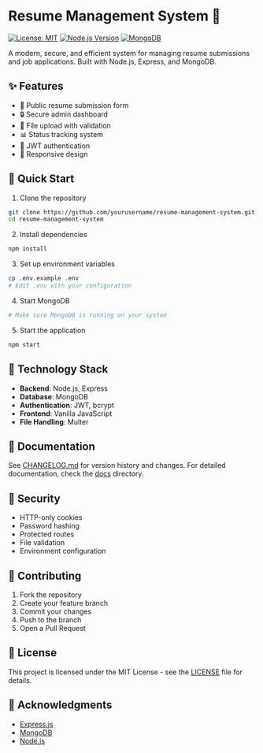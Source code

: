 # Resume Management System 📄

[![License: MIT](https://img.shields.io/badge/License-MIT-yellow.svg)](https://opensource.org/licenses/MIT)
[![Node.js Version](https://img.shields.io/badge/node-%3E%3D14-brightgreen)](https://nodejs.org)
[![MongoDB](https://img.shields.io/badge/MongoDB-%3E%3D4.4-green)](https://www.mongodb.com/)

A modern, secure, and efficient system for managing resume submissions and job applications. Built with Node.js, Express, and MongoDB.

## ✨ Features

- 📝 Public resume submission form
- 🔒 Secure admin dashboard
- 📁 File upload with validation
- 📊 Status tracking system
- 🔐 JWT authentication
- 📱 Responsive design

## 🚀 Quick Start

1. Clone the repository
```bash
git clone https://github.com/yourusername/resume-management-system.git
cd resume-management-system
```

2. Install dependencies
```bash
npm install
```

3. Set up environment variables
```bash
cp .env.example .env
# Edit .env with your configuration
```

4. Start MongoDB
```bash
# Make sure MongoDB is running on your system
```

5. Start the application
```bash
npm start
```

## 🔧 Technology Stack

- **Backend**: Node.js, Express
- **Database**: MongoDB
- **Authentication**: JWT, bcrypt
- **Frontend**: Vanilla JavaScript
- **File Handling**: Multer

## 📖 Documentation

See [CHANGELOG.md](CHANGELOG.md) for version history and changes.
For detailed documentation, check the [docs](docs/) directory.

## 🔐 Security

- HTTP-only cookies
- Password hashing
- Protected routes
- File validation
- Environment configuration

## 🤝 Contributing

1. Fork the repository
2. Create your feature branch
3. Commit your changes
4. Push to the branch
5. Open a Pull Request

## 📝 License

This project is licensed under the MIT License - see the [LICENSE](LICENSE) file for details.

## 🙏 Acknowledgments

- [Express.js](https://expressjs.com/)
- [MongoDB](https://www.mongodb.com/)
- [Node.js](https://nodejs.org/) 